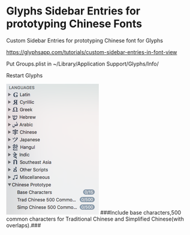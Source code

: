 # Glyphs Sidebar Entries for prototyping Chinese Fonts
Custom Sidebar Entries for prototyping Chinese font for Glyphs

https://glyphsapp.com/tutorials/custom-sidebar-entries-in-font-view

Put Groups.plist in ~/Library/Application Support/Glyphs/Info/

Restart Glyphs

![Alt text](https://github.com/CalvinKwok/Glyphs-Sidebar-Entries-for-Chinese/blob/master/Screen%20Shot%202016-11-08%20at%2012.45.59%20am.png?raw=true)
###Include base characters,500 common characters for Traditional Chinese and Simplified Chinese(with overlaps).###
